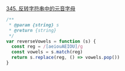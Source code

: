 [345. 反转字符串中的元音字母](https://leetcode-cn.com/problems/reverse-vowels-of-a-string/)

```javascript
/**
 * @param {string} s
 * @return {string}
 */
var reverseVowels = function (s) {
  const reg = /[aeiouAEIOU]/g
  const vowels = s.match(reg)
  return s.replace(reg, () => vowels.pop())
}
```
